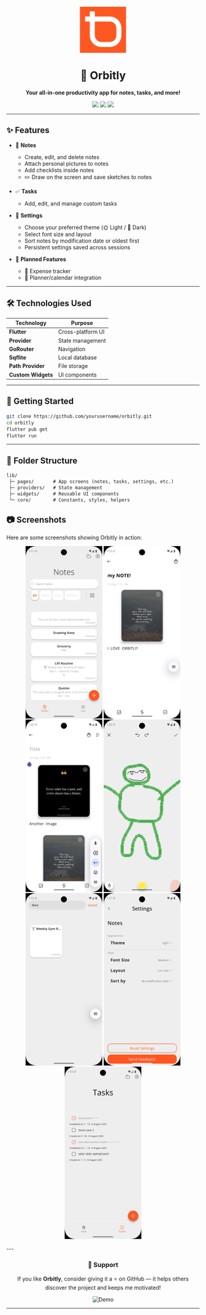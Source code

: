 <p align="center">
  <img src="assets/icon/icon.png" alt="Orbitly Logo" width="120" />
</p>
<h1 align="center">🚀 Orbitly</h1>
<p align="center"><b>Your all-in-one productivity app for notes, tasks, and more!</b></p>

<p align="center">
  <a href="https://flutter.dev/"><img src="https://img.shields.io/badge/Flutter-3.19-blue?logo=flutter"></a>
  <a href="#"><img src="https://img.shields.io/badge/Platform-Android%20%7C%20iOS-blueviolet"></a>
  <a href="apk/app-x86-release.apk"><img src="https://img.shields.io/badge/Download-APK-brightgreen?logo=android"></a>
</p>

---

## ✨ Features

- 📝 **Notes**
  - Create, edit, and delete notes
  - Attach personal pictures to notes
  - Add checklists inside notes
  - ✏️ Draw on the screen and save sketches to notes

- ✅ **Tasks**
  - Add, edit, and manage custom tasks

- 🎨 **Settings**
  - Choose your preferred theme (🌞 Light / 🌙 Dark)
  - Select font size and layout
  - Sort notes by modification date or oldest first
  - Persistent settings saved across sessions

- 🔮 **Planned Features**
  - 💸 Expense tracker
  - 📅 Planner/calendar integration

---

## 🛠️ Technologies Used

| Technology      | Purpose                |
|-----------------|-----------------------|
| **Flutter**     | Cross-platform UI     |
| **Provider**    | State management      |
| **GoRouter**    | Navigation            |
| **Sqflite**     | Local database        |
| **Path Provider** | File storage        |
| **Custom Widgets** | UI components      |

---

## 🚀 Getting Started

```sh
git clone https://github.com/yourusername/orbitly.git
cd orbitly
flutter pub get
flutter run
```

---

## 📁 Folder Structure

```
lib/
 ├─ pages/       # App screens (notes, tasks, settings, etc.)
 ├─ providers/   # State management
 ├─ widgets/     # Reusable UI components
 └─ core/        # Constants, styles, helpers
```

## 📷 Screenshots

Here are some screenshots showing Orbitly in action:

<p align="center">
  <img src="samples/home1.png" alt="Home Screen" width="200"/>
  <img src="samples/create-not1-1.png" alt="Create Note" width="200"/>
  <img src="samples/image-note-1.png" alt="Image Note" width="200"/>
  <img src="samples/drawing1.png" alt="Drawing Note" width="200"/>
  <img src="samples/search1.png" alt="Search Feature" width="200"/>
  <img src="samples/setting1.png" alt="Settings Page" width="200"/>
  <img src="samples/task1.png" alt="Task Page" width="200"/>
</p>
---

<div align="center">

<h3>🙌 Support</h3>

<p>If you like <b>Orbitly</b>, consider giving it a ⭐ on GitHub — it helps others discover the project and keeps me motivated!</p>

<img src="https://media.giphy.com/media/3o7abKhOpu0NwenH3O/giphy.gif" alt="Demo" width="400"/>

</div>

---
